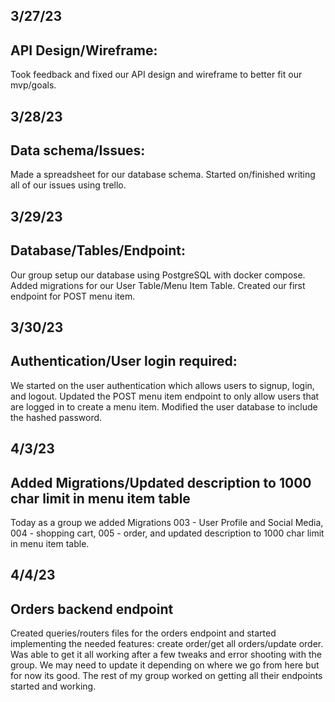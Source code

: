 ## 3/27/23

## API Design/Wireframe:

Took feedback and fixed our API design and wireframe to better fit our mvp/goals.

## 3/28/23

## Data schema/Issues:

Made a spreadsheet for our database schema. Started on/finished writing all of our issues using trello.

## 3/29/23

## Database/Tables/Endpoint:

Our group setup our database using PostgreSQL with docker compose. Added migrations for our User Table/Menu Item Table. Created our first endpoint for POST menu item.

## 3/30/23

## Authentication/User login required:

We started on the user authentication which allows users to signup, login, and logout. Updated the POST menu item endpoint to only allow users that are logged in to create a menu item. Modified the user database to include the hashed password.

## 4/3/23

## Added Migrations/Updated description to 1000 char limit in menu item table

Today as a group we added Migrations 003 - User Profile and Social Media, 004 - shopping cart, 005 - order, and updated description to 1000 char limit in menu item table.

## 4/4/23

## Orders backend endpoint

Created queries/routers files for the orders endpoint and started implementing the needed features: create order/get all orders/update order. Was able to get it all working after a few tweaks and error shooting with the group. We may need to update it depending on where we go from here but for now its good. The rest of my group worked on getting all their endpoints started and working.
